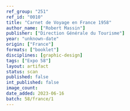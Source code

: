 ```yaml
---
ref_group: "251"
ref_id: "0010"
title: "Carnet de Voyage en France 1958"
author_name: ["Robert Massin"]
publisher: ["Direction Générale du Tourisme"]
year: "unknown-date"
origin: ["France"]
formats: ["booklet"]
disciplines: [graphic-design]
tags: ["Expo 58"]
layout: artifact
status: scan
published: false
int_published: false
image_count:
date_added: 2023-06-16
batch: 58/france/1
---
```

